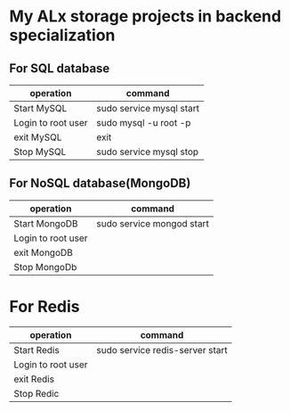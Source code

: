 # My ALx storage projects in backend specialization

## For SQL database
|  operation         |         command          |
|--------------------|--------------------------|
| Start MySQL        | sudo service mysql start |
| Login to root user | sudo mysql -u root -p    |
| exit MySQL         | exit                     |
| Stop MySQL         | sudo service mysql stop  |


## For NoSQL database(MongoDB)
|  operation         |         command          |
|--------------------|--------------------------|
| Start MongoDB      | sudo service mongod start|
| Login to root user |                          |
| exit MongoDB       |                          |
| Stop MongoDb       |                          |


# For Redis
|  operation         |         command                 |
|--------------------|---------------------------------|
| Start Redis        | sudo service redis-server start |
| Login to root user |                                 |
| exit Redis         |                                 |
| Stop Redic         |                                 |
